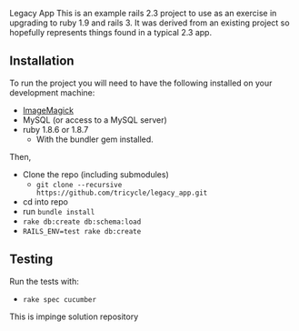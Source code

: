 
Legacy App
This is an example rails 2.3 project to use as an exercise in upgrading to
ruby 1.9 and rails 3. It was derived from an existing project so hopefully
represents things found in a typical 2.3 app.

## Installation

To run the project you will need to have the following installed on your
development machine:

* [ImageMagick](http://www.imagemagick.org/script/index.php)
* MySQL (or access to a MySQL server)
* ruby 1.8.6 or 1.8.7
    * With the bundler gem installed.

Then,

* Clone the repo (including submodules)
    * `git clone --recursive https://github.com/tricycle/legacy_app.git`
* cd into repo
* run `bundle install`
* `rake db:create db:schema:load`
* `RAILS_ENV=test rake db:create`

## Testing

Run the tests with:

* `rake spec cucumber`

This is impinge solution repository

